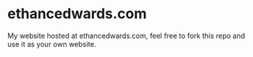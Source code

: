 # ethancedwards.com
My website hosted at ethancedwards.com, feel free to fork this repo and use it as your own website.

